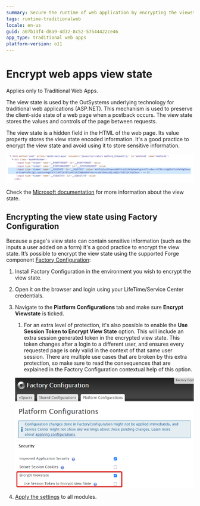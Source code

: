 ```yaml
---
summary: Secure the runtime of web application by encrypting the viewstate to protect sensitive information submitted by end users on the browser.
tags: runtime-traditionalweb
locale: en-us
guid: a07b13f4-d8a9-4d32-8c52-57544422ce46
app_type: traditional web apps
platform-version: o11
---
```


# Encrypt web apps view state

<div class="info" markdown="1">

Applies only to Traditional Web Apps.

</div>

The view state is used by the OutSystems underlying technology for traditional web applications (ASP.NET). This mechanism is used to preserve the client-side state of a web page when a postback occurs. The view state stores the values and controls of the page between requests.
 
The view state is a hidden field in the HTML of the web page. Its value property stores the view state encoded information. It's a good practice to encrypt the view state and avoid using it to store sensitive information.


![viewstate](images/encrypt-viewstate-console.png)

Check the [Microsoft documentation](https://docs.microsoft.com/en-us/dotnet/api/system.web.ui.control.viewstate?view=netframework-4.8) for more information about the view state.

## Encrypting the view state using Factory Configuration

Because a page's view state can contain sensitive information (such as the inputs a user added on a form) it's a good practice to encrypt the view state.
It’s possible to encrypt the view state using the supported Forge component [Factory Configuration](https://www.outsystems.com/forge/component-overview/25/factory-configuration):

1. Install Factory Configuration in the environment you wish to encrypt the view state.

1. Open it on the browser and login using your LifeTime/Service Center credentials.

1. Navigate to the **Platform Configurations** tab and make sure **Encrypt Viewstate** is ticked. 
    1. For an extra level of protection, it's also possible to enable the **Use Session Token to Encrypt View State** option. This will include an extra session generated token in the encrypted view state. This token changes after a login to a different user, and ensures every requested page is only valid in the context of that same user session. There are multiple use cases that are broken by this extra protection, so make sure to read the consequences that are explained in the Factory Configuration contextual help of this option.

    ![Factory Configuration](images/encrypt-viewstate-FC.png)

1. [Apply the settings](https://success.outsystems.com/Support/Enterprise_Customers/Maintenance_and_Operations/Applying_Configurations_in_Service_Center#Apply_Pending_Settings_to_a_Set_of_Modules) to all modules.
